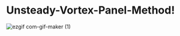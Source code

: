 # Unsteady-Vortex-Panel-Method!

![ezgif com-gif-maker (1)](https://user-images.githubusercontent.com/64721988/189983786-edffd7bb-0aa1-4afe-b74c-4a0463037b5b.gif)
